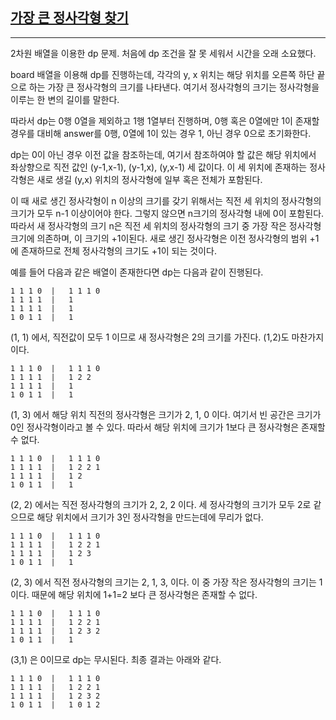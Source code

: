 ## [가장 큰 정사각형 찾기](https://school.programmers.co.kr/learn/courses/30/lessons/12905)

---

2차원 배열을 이용한 dp 문제. 처음에 dp 조건을 잘 못 세워서 시간을 오래 소요했다.

board 배열을 이용해 dp를 진행하는데, 각각의 y, x 위치는 해당 위치를 오른쪽 하단 끝으로 하는 가장 큰 정사각형의 크기를 나타낸다.
여기서 정사각형의 크기는 정사각형을 이루는 한 변의 길이를 말한다.

따라서 dp는 0행 0열을 제외하고 1행 1열부터 진행하며, 0행 혹은 0열에만 1이 존재할 경우를 대비해 answer를 0행, 0열에 1이 있는 경우 1, 아닌 경우 0으로 초기화한다.

dp는 0이 아닌 경우 이전 값을 참조하는데, 여기서 참조하여야 할 값은 해당 위치에서 좌상향으로 직전 값인 (y-1,x-1), (y-1,x), (y,x-1) 세 값이다. 이 세 위치에 존재하는 정사각형은
새로 생길 (y,x) 위치의 정사각형에 일부 혹은 전체가 포함된다.

이 때 새로 생긴 정사각형이 n 이상의 크기를 갖기 위해서는 직전 세 위치의 정사각형의 크기가 모두 n-1 이상이어야 한다. 그렇지 않으면 n크기의 정사각형 내에 0이 포함된다.
따라서 새 정사각형의 크기 n은 직전 세 위치의 정사각형의 크기 중 가장 작은 정사각형 크기에 의존하며, 이 크기의 +1이된다. 새로 생긴 정사각형은 이전 정사각형의 범위 +1에 존재하므로 전체 정사각형의 크기도 +1이 되는 것이다.

예를 들어 다음과 같은 배열이 존재한다면 dp는 다음과 같이 진행된다.

    1 1 1 0  |   1 1 1 0
    1 1 1 1  |   1
    1 1 1 1  |   1
    1 0 1 1  |   1

(1, 1) 에서, 직전값이 모두 1 이므로 새 정사각형은 2의 크기를 가진다. (1,2)도 마찬가지이다.

    1 1 1 0  |   1 1 1 0
    1 1 1 1  |   1 2 2
    1 1 1 1  |   1
    1 0 1 1  |   1

(1, 3) 에서 해당 위치 직전의 정사각형은 크기가 2, 1, 0 이다. 여기서 빈 공간은 크기가 0인 정사각형이라고 볼 수 있다. 따라서 해당 위치에 크기가 1보다 큰
정사각형은 존재할 수 없다.

    1 1 1 0  |   1 1 1 0
    1 1 1 1  |   1 2 2 1
    1 1 1 1  |   1 2
    1 0 1 1  |   1

(2, 2) 에서는 직전 정사각형의 크기가 2, 2, 2 이다. 세 정사각형의 크기가 모두 2로 같으므로 해당 위치에서 크기가 3인 정사각형을 만드는데에 무리가 없다.

    1 1 1 0  |   1 1 1 0
    1 1 1 1  |   1 2 2 1
    1 1 1 1  |   1 2 3
    1 0 1 1  |   1

(2, 3) 에서 직전 정사각형의 크기는 2, 1, 3, 이다. 이 중 가장 작은 정사각형의 크기는 1 이다. 때문에 해당 위치에 1+1=2 보다 큰 정사각형은 존재할 수 없다.

    1 1 1 0  |   1 1 1 0
    1 1 1 1  |   1 2 2 1
    1 1 1 1  |   1 2 3 2
    1 0 1 1  |   1

(3,1) 은 0이므로 dp는 무시된다. 최종 결과는 아래와 같다.

    1 1 1 0  |   1 1 1 0
    1 1 1 1  |   1 2 2 1
    1 1 1 1  |   1 2 3 2
    1 0 1 1  |   1 0 1 2
